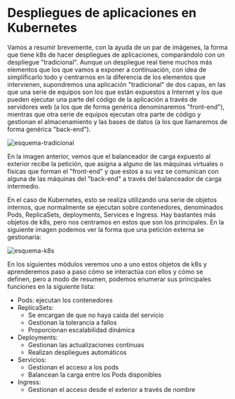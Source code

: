 # Despliegues de aplicaciones en Kubernetes

Vamos a resumir brevemente, con la ayuda de un par de imágenes, la
forma que tiene k8s de hacer despliegues de aplicaciones, comparándolo
con un despliegue "tradicional". Aunque un despliegue real tiene
muchos más elementos que los que vamos a exponer a continuación, con
idea de simplificarlo todo y centrarnos en la diferencia de los
elementos que intervienen, supondremos una aplicación "tradicional" de
dos capas, en las que una serie de equipos son los que están expuestos
a Internet y los que pueden ejecutar una parte del código de la
aplicación a través de servidores web (a los que de forma genérica
denominaremos "front-end"), mientras que otra serie de equipos
ejecutan otra parte de código y gestionan el almacenamiento y las
bases de datos (a los que llamaremos de forma genérica "back-end").

<img src="https://github.com/iesgn/curso_kubernetes_cep/raw/main/modulo2/img/esquema-tradicional.png" alt="esquema-tradicional" />

En la imagen anterior, vemos que el balanceador de carga expuesto al
exterior recibe la petición, que asigna a alguno de las máquinas
virtuales o físicas que forman el "front-end" y que estos a su vez se
comunican con alguna de las máquinas del "back-end" a través del
balanceador de carga intermedio.

En el caso de Kubernetes, esto se realiza utilizando una serie de
objetos internos, que normalmente se ejecutan sobre contenedores,
denominados Pods, ReplicaSets,  deployments, Services e
Ingress. Hay bastantes más objetos de k8s, pero nos centramos en estos
que son los principales. En la siguiente imagen podemos ver la forma
que una petición externa se gestionaría:

<img src="https://github.com/iesgn/curso_kubernetes_cep/raw/main/modulo2/img/esquema-k8s.png" alt="esquema-k8s" />

En los siguientes módulos veremos uno a uno estos objetos de k8s y
aprenderemos paso a paso cómo se interactúa con ellos y cómo se
definen, pero a modo de resumen, podemos enumerar sus principales
funciones en la siguiente lista:

* Pods: ejecutan los contenedores
* ReplicaSets:
  * Se encargan de que no haya caída del servicio
  * Gestionan la tolerancia a fallos
  * Proporcionan escalabilidad dinámica
* Deployments:
  * Gestionan las actualizaciones continuas
  * Realizan despliegues automáticos
* Servicios:
  * Gestionan el acceso a los pods
  * Balancean la carga entre los Pods disponibles
* Ingress:
  * Gestionan el acceso desde el exterior a través de nombre
